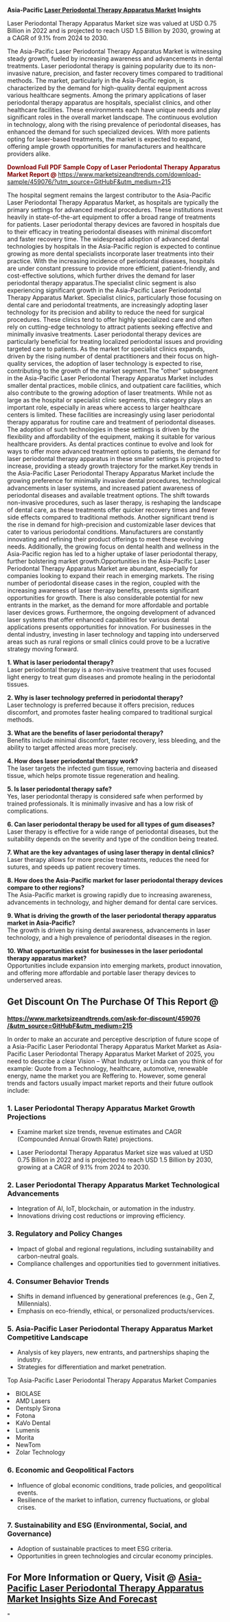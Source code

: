<p><strong>Asia-Pacific&nbsp;<a href=""https://www.marketsizeandtrends.com/download-sample/459076/&amp;utm_source=GitHubF&amp;utm_medium=215"">Laser Periodontal Therapy Apparatus Market</a> Insights</strong></p><p>Laser Periodontal Therapy Apparatus Market size was valued at USD 0.75 Billion in 2022 and is projected to reach USD 1.5 Billion by 2030, growing at a CAGR of 9.1% from 2024 to 2030.</p><p><p>The Asia-Pacific Laser Periodontal Therapy Apparatus Market is witnessing steady growth, fueled by increasing awareness and advancements in dental treatments. Laser periodontal therapy is gaining popularity due to its non-invasive nature, precision, and faster recovery times compared to traditional methods. The market, particularly in the Asia-Pacific region, is characterized by the demand for high-quality dental equipment across various healthcare segments. Among the primary applications of laser periodontal therapy apparatus are hospitals, specialist clinics, and other healthcare facilities. These environments each have unique needs and play significant roles in the overall market landscape. The continuous evolution in technology, along with the rising prevalence of periodontal diseases, has enhanced the demand for such specialized devices. With more patients opting for laser-based treatments, the market is expected to expand, offering ample growth opportunities for manufacturers and healthcare providers alike. <p><strong><span style="color: #800000;">Download Full PDF Sample Copy of Laser Periodontal Therapy Apparatus Market Report @</span>&nbsp;</strong><a href="https://www.marketsizeandtrends.com/download-sample/459076/?utm_source=GitHubF&amp;utm_medium=215" target="_blank">https://www.marketsizeandtrends.com/download-sample/459076/?utm_source=GitHubF&amp;utm_medium=215</a></p>The hospital segment remains the largest contributor to the Asia-Pacific Laser Periodontal Therapy Apparatus Market, as hospitals are typically the primary settings for advanced medical procedures. These institutions invest heavily in state-of-the-art equipment to offer a broad range of treatments for patients. Laser periodontal therapy devices are favored in hospitals due to their efficacy in treating periodontal diseases with minimal discomfort and faster recovery time. The widespread adoption of advanced dental technologies by hospitals in the Asia-Pacific region is expected to continue growing as more dental specialists incorporate laser treatments into their practice. With the increasing incidence of periodontal diseases, hospitals are under constant pressure to provide more efficient, patient-friendly, and cost-effective solutions, which further drives the demand for laser periodontal therapy apparatus.The specialist clinic segment is also experiencing significant growth in the Asia-Pacific Laser Periodontal Therapy Apparatus Market. Specialist clinics, particularly those focusing on dental care and periodontal treatments, are increasingly adopting laser technology for its precision and ability to reduce the need for surgical procedures. These clinics tend to offer highly specialized care and often rely on cutting-edge technology to attract patients seeking effective and minimally invasive treatments. Laser periodontal therapy devices are particularly beneficial for treating localized periodontal issues and providing targeted care to patients. As the market for specialist clinics expands, driven by the rising number of dental practitioners and their focus on high-quality services, the adoption of laser technology is expected to rise, contributing to the growth of the market segment.The "other" subsegment in the Asia-Pacific Laser Periodontal Therapy Apparatus Market includes smaller dental practices, mobile clinics, and outpatient care facilities, which also contribute to the growing adoption of laser treatments. While not as large as the hospital or specialist clinic segments, this category plays an important role, especially in areas where access to larger healthcare centers is limited. These facilities are increasingly using laser periodontal therapy apparatus for routine care and treatment of periodontal diseases. The adoption of such technologies in these settings is driven by the flexibility and affordability of the equipment, making it suitable for various healthcare providers. As dental practices continue to evolve and look for ways to offer more advanced treatment options to patients, the demand for laser periodontal therapy apparatus in these smaller settings is projected to increase, providing a steady growth trajectory for the market.Key trends in the Asia-Pacific Laser Periodontal Therapy Apparatus Market include the growing preference for minimally invasive dental procedures, technological advancements in laser systems, and increased patient awareness of periodontal diseases and available treatment options. The shift towards non-invasive procedures, such as laser therapy, is reshaping the landscape of dental care, as these treatments offer quicker recovery times and fewer side effects compared to traditional methods. Another significant trend is the rise in demand for high-precision and customizable laser devices that cater to various periodontal conditions. Manufacturers are constantly innovating and refining their product offerings to meet these evolving needs. Additionally, the growing focus on dental health and wellness in the Asia-Pacific region has led to a higher uptake of laser periodontal therapy, further bolstering market growth.Opportunities in the Asia-Pacific Laser Periodontal Therapy Apparatus Market are abundant, especially for companies looking to expand their reach in emerging markets. The rising number of periodontal disease cases in the region, coupled with the increasing awareness of laser therapy benefits, presents significant opportunities for growth. There is also considerable potential for new entrants in the market, as the demand for more affordable and portable laser devices grows. Furthermore, the ongoing development of advanced laser systems that offer enhanced capabilities for various dental applications presents opportunities for innovation. For businesses in the dental industry, investing in laser technology and tapping into underserved areas such as rural regions or small clinics could prove to be a lucrative strategy moving forward.<p><strong>1. What is laser periodontal therapy?</strong><br>Laser periodontal therapy is a non-invasive treatment that uses focused light energy to treat gum diseases and promote healing in the periodontal tissues.</p><p><strong>2. Why is laser technology preferred in periodontal therapy?</strong><br>Laser technology is preferred because it offers precision, reduces discomfort, and promotes faster healing compared to traditional surgical methods.</p><p><strong>3. What are the benefits of laser periodontal therapy?</strong><br>Benefits include minimal discomfort, faster recovery, less bleeding, and the ability to target affected areas more precisely.</p><p><strong>4. How does laser periodontal therapy work?</strong><br>The laser targets the infected gum tissue, removing bacteria and diseased tissue, which helps promote tissue regeneration and healing.</p><p><strong>5. Is laser periodontal therapy safe?</strong><br>Yes, laser periodontal therapy is considered safe when performed by trained professionals. It is minimally invasive and has a low risk of complications.</p><p><strong>6. Can laser periodontal therapy be used for all types of gum diseases?</strong><br>Laser therapy is effective for a wide range of periodontal diseases, but the suitability depends on the severity and type of the condition being treated.</p><p><strong>7. What are the key advantages of using laser therapy in dental clinics?</strong><br>Laser therapy allows for more precise treatments, reduces the need for sutures, and speeds up patient recovery times.</p><p><strong>8. How does the Asia-Pacific market for laser periodontal therapy devices compare to other regions?</strong><br>The Asia-Pacific market is growing rapidly due to increasing awareness, advancements in technology, and higher demand for dental care services.</p><p><strong>9. What is driving the growth of the laser periodontal therapy apparatus market in Asia-Pacific?</strong><br>The growth is driven by rising dental awareness, advancements in laser technology, and a high prevalence of periodontal diseases in the region.</p><p><strong>10. What opportunities exist for businesses in the laser periodontal therapy apparatus market?</strong><br>Opportunities include expansion into emerging markets, product innovation, and offering more affordable and portable laser therapy devices to underserved areas.</p></p><h2><strong>Get Discount On The Purchase Of This Report @&nbsp;</strong></h2><p><strong><a href=""https://www.marketsizeandtrends.com/ask-for-discount/459076/&amp;utm_source=GitHubF&amp;utm_medium=215"" target=""_blank"">https://www.marketsizeandtrends.com/ask-for-discount/459076<br />/&amp;utm_source=GitHubF&amp;utm_medium=215</a></strong></p><p>In order to make an accurate and perceptive description of future scope of a Asia-Pacific&nbsp;Laser Periodontal Therapy Apparatus Market Market as Asia-Pacific&nbsp;Laser Periodontal Therapy Apparatus Market Market of 2025, you need to describe a clear Vision &ndash; What Industry or Linda can you think of for example: Quote from a Technology, healthcare, automotive, renewable energy, name the market you are Reffering to. However, some general trends and factors usually impact market reports and their future outlook include:</p><h3>1.&nbsp;<strong>Laser Periodontal Therapy Apparatus Market Growth Projections</strong></h3><ul><li>Examine market size trends, revenue estimates and CAGR (Compounded Annual Growth Rate) projections.</li><li><p>Laser Periodontal Therapy Apparatus Market size was valued at USD 0.75 Billion in 2022 and is projected to reach USD 1.5 Billion by 2030, growing at a CAGR of 9.1% from 2024 to 2030.</p></li></ul><h3>2.&nbsp;<strong>Laser Periodontal Therapy Apparatus Market Technological Advancements</strong></h3><ul><li>Integration of AI, IoT, blockchain, or automation in the industry.</li><li>Innovations driving cost reductions or improving efficiency.</li></ul><h3>3.&nbsp;<strong>Regulatory and Policy Changes</strong></h3><ul><li>Impact of global and regional regulations, including sustainability and carbon-neutral goals.</li><li>Compliance challenges and opportunities tied to government initiatives.</li></ul><h3>4.&nbsp;<strong>Consumer Behavior Trends</strong></h3><ul><li>Shifts in demand influenced by generational preferences (e.g., Gen Z, Millennials).</li><li>Emphasis on eco-friendly, ethical, or personalized products/services.</li></ul><h3>5.&nbsp;<strong>Asia-Pacific Laser Periodontal Therapy Apparatus Market Competitive Landscape</strong></h3><ul><li>Analysis of key players, new entrants, and partnerships shaping the industry.</li><li>Strategies for differentiation and market penetration.</li></ul><p data-pm-slice=""1 1 []"">Top Asia-Pacific Laser Periodontal Therapy Apparatus Market Companies</p><div data-test-id=""""><p><li>BIOLASE</li><li> AMD Lasers</li><li> Dentsply Sirona</li><li> Fotona</li><li> KaVo Dental</li><li> Lumenis</li><li> Morita</li><li> NewTom</li><li> Zolar Technology</li></p></div><h3>6.&nbsp;<strong>Economic and Geopolitical Factors</strong></h3><ul><li>Influence of global economic conditions, trade policies, and geopolitical events.</li><li>Resilience of the market to inflation, currency fluctuations, or global crises.</li></ul><h3>7.&nbsp;<strong>Sustainability and ESG (Environmental, Social, and Governance)</strong></h3><ul><li>Adoption of sustainable practices to meet ESG criteria.</li><li>Opportunities in green technologies and circular economy principles.</li></ul><h2><strong>For More Information or Query, Visit @&nbsp;</strong><a href=""https://www.verifiedmarketreports.com/product/laser-periodontal-therapy-apparatus-market/"" target=""_blank"">Asia-Pacific Laser Periodontal Therapy Apparatus Market Insights Size And Forecast</a></h2>"
